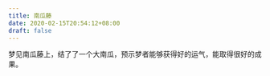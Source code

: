```yaml
---
title: 南瓜藤
date: 2020-02-15T20:54:12+08:00
draft: false
---
```


梦见南瓜藤上，结了了一个大南瓜，预示梦者能够获得好的运气，能取得很好的成果。<br>
